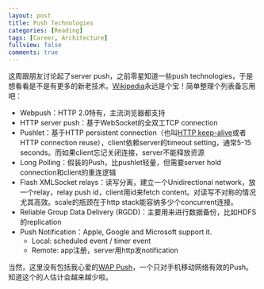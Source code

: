 ```yaml
---
layout: post
title: Push Technologies
categories: [Reading]
tags: [Career, Architecture]
fullview: false
comments: true
---
```


这周跟朋友讨论起了server push，之前零星知道一些push technologies，于是想看看是不是有更多的新老技术。[Wikipedia](https://en.wikipedia.org/wiki/Push_technology)永远是个宝！简单整理个列表备忘用吧：

* Webpush：HTTP 2.0特有，主流浏览器都支持
* HTTP server push：基于WebSocket的全双工TCP connection
* Pushlet：基于HTTP persistent connection（也叫[HTTP keep-alive](https://en.wikipedia.org/wiki/HTTP_persistent_connection)或者HTTP connection reuse），client依赖server的timeout setting，通常5-15 seconds。而如果client忘记关闭连接，server不能释放资源
* Long Polling：假装的Push，比pushlet轻量，但需要server hold connection和client的重连逻辑
* Flash XMLSocket relays：读写分离，建立一个Unidirectional network，放一个relay，relay push id，client用id来fetch content。对读写不对称的情况尤其高效。scale的瓶颈在于http stack能容纳多少个concurrent连接。
* Reliable Group Data Delivery (RGDD)：主要用来进行数据备份，比如HDFS的replication
* Push Notification：Apple, Google and Microsoft support it.
  * Local: scheduled event / timer event
  * Remote: app注册，server用http发notification

当然，这里没有包括我心爱的[WAP Push](https://en.wikipedia.org/wiki/Wireless_Application_Protocol#WAP_Push)，一个只对手机移动网络有效的Push。知道这个的人估计会越来越少啦。
